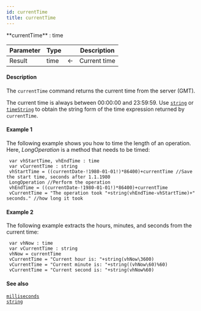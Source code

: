 ```yaml
---
id: currentTime
title: currentTime
---
```



<!-- REF #_command_.currentTime.Syntax -->**currentTime** : time<!-- END REF -->


<!-- REF #_command_.currentTime.Params -->
|Parameter|Type||Description|
|---------|--- |:---:|------|
|Result|time|<-|Current time|
<!-- END REF -->

#### Description

The `currentTime` command <!-- REF #_command_.currentTime.Summary -->returns the current time from the server (GMT)<!-- END REF -->.

The current time is always between 00:00:00 and 23:59:59. Use [`string`](string.md) or [`timeString`](timeString.md) to obtain the string form of the time expression returned by `currentTime`.


#### Example 1

The following example shows you how to time the length of an operation. Here, *LongOperation* is a method that needs to be timed:

```qs
 var vhStartTime, vhEndTime : time
 var vCurrentTime : string
 vhStartTime = ((currentDate-!1980-01-01!)*86400)+currentTime //Save the start time, seconds after 1.1.1980
 LongOperation //Perform the operation
 vhEndTime = ((currentDate-!1980-01-01!)*86400)+currentTime
 vCurrentTime = "The operation took "+string(vhEndTime-vhStartTime)+" seconds." //how long it took

```

#### Example 2

The following example extracts the hours, minutes, and seconds from the current time:

```qs
 var vhNow : time
 var vCurrentTime : string
 vhNow = currentTime
 vCurrentTime = "Current hour is: "+string(vhNow\3600)
 vCurrentTime = "Current minute is: "+string((vhNow\60)%60)
 vCurrentTime = "Current second is: "+string(vhNow%60)

```

#### See also

[`milliseconds`](milliseconds.md)<br/>
[`string`](string.md)
